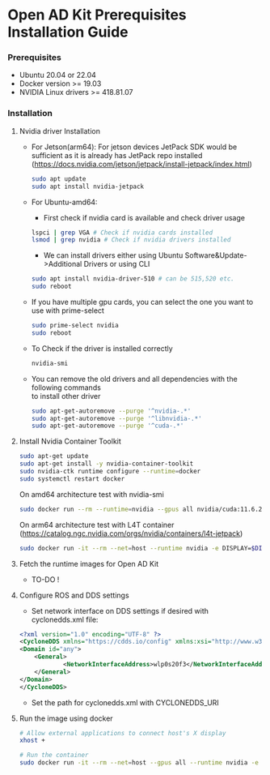 # Open AD Kit Prerequisites Installation Guide

### Prerequisites
- Ubuntu 20.04 or 22.04
- Docker version >= 19.03 
- NVIDIA Linux drivers >= 418.81.07

### Installation
1. Nvidia driver Installation
    - For Jetson(arm64):  For jetson devices JetPack SDK would be sufficient as it is already has JetPack repo installed (https://docs.nvidia.com/jetson/jetpack/install-jetpack/index.html)
        ```bash
        sudo apt update
        sudo apt install nvidia-jetpack
        ```
    - For Ubuntu-amd64: 
        - First check if nvidia card is available and check driver usage
        ```bash
        lspci | grep VGA # Check if nvidia cards installed
        lsmod | grep nvidia # Check if nvidia drivers installed
        ```
        - We can install drivers either using Ubuntu Software&Update->Additional Drivers or using CLI 
        ```bash
        sudo apt install nvidia-driver-510 # can be 515,520 etc.
        sudo reboot
        ```
    
    - If you have multiple gpu cards, you can select the one you want to use with prime-select
        ```bash
        sudo prime-select nvidia
        sudo reboot
        ```

    - To Check if the driver is installed correctly
        ```bash
        nvidia-smi
        ```

    - You can remove the old drivers and all dependencies with the following commands \
      to install other driver
        ```bash 
        sudo apt-get-autoremove --purge '^nvidia-.*'
        sudo apt-get-autoremove --purge '^libnvidia-.*'
        sudo apt-get-autoremove --purge '^cuda-.*'
        ```

2. Install Nvidia Container Toolkit

    ```bash
    sudo apt-get update
    sudo apt-get install -y nvidia-container-toolkit
    sudo nvidia-ctk runtime configure --runtime=docker
    sudo systemctl restart docker
    ```

    On amd64 architecture test with nvidia-smi

    ```bash
    sudo docker run --rm --runtime=nvidia --gpus all nvidia/cuda:11.6.2-base-ubuntu20.04 nvidia-smi
    ```

    On arm64 architecture test with L4T container (https://catalog.ngc.nvidia.com/orgs/nvidia/containers/l4t-jetpack)

    ```bash
    sudo docker run -it --rm --net=host --runtime nvidia -e DISPLAY=$DISPLAY -v /tmp/.X11-unix/:/tmp/.X11-unix nvcr.io/nvidia/l4t-base:r32.4.3
    ```
3. Fetch the runtime images for Open AD Kit
    - TO-DO !
4. Configure ROS and DDS settings
    - Set network interface on DDS settings if desired with cyclonedds.xml file:
    ```xml
    <?xml version="1.0" encoding="UTF-8" ?>
    <CycloneDDS xmlns="https://cdds.io/config" xmlns:xsi="http://www.w3.org/2001/XMLSchema-instance" xsi:schemaLocation="https://cdds.io/config https://raw.githubusercontent.com/eclipse-cyclonedds/cyclonedds/master/etc/cyclonedds.xsd">
    <Domain id="any">
        <General>
                <NetworkInterfaceAddress>wlp0s20f3</NetworkInterfaceAddress>
        </General>
    </Domain>
    </CycloneDDS>
    ```
    - Set the path for cyclonedds.xml with CYCLONEDDS_URI

5. Run the image using docker
    ```bash
    # Allow external applications to connect host's X display
    xhost + 

    # Run the container
    sudo docker run -it --rm --net=host --gpus all --runtime nvidia -e DISPLAY=$DISPLAY -v /tmp/.X11-unix/:/tmp/.X11-unix image:tag /bin/bash